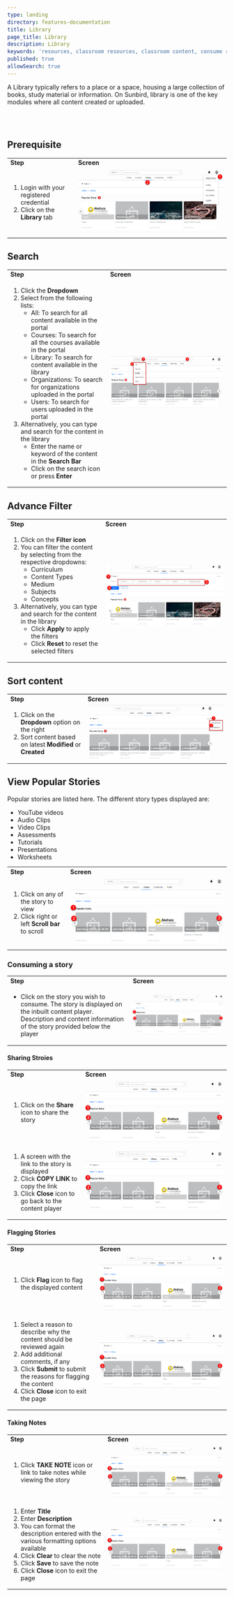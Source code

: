 ```yaml
---
type: landing
directory: features-documentation
title: Library
page_title: Library
description: Library
keywords: 'resources, classroom resources, classroom content, consume resources, library'
published: true
allowSearch: true
---
```



A Library typically refers to a place or a space, housing a large collection of books, study material or information. On Sunbird, library is one of the key modules where all content created or uploaded.

<br/><br/>

## Prerequisite

<table class="table table-img">
  <tr>
    <td><strong>Step</strong></td>
    <td><strong>Screen</strong></td>
  </tr>
  <tr>
   <td>
       <ol>
	 <li>Login with your registered credential</li>
         <li>Click on the <strong>Library</strong> tab</li>
        </ol>
     </td>
    <td><img src="pages/features-documentation/images/library_prerequisite.png"></td>
  </tr>
  </table>
       
## Search 

<table class="table table-img">
  <tr>
    <td><strong>Step</strong></td>
    <td><strong>Screen</strong></td>
  </tr>
  <tr>
   <td>
       <ol>
         <li>Click the <strong>Dropdown</strong></li>
         <li>Select from the following lists:
			<ul>
				<li>All: To search for all content available in the portal</li>
				<li>Courses: To search for all the courses available in the portal</li>
				<li>Library: To search for content available in the library</li>
				<li>Organizations: To search for organizations uploaded in the portal</li>
				<li>Users: To search for users uploaded in the portal</li>
			</ul>
         </li>
         <li>Alternatively, you can type and search for the content in the library
			<ul>
				<li>Enter the name or keyword of the content in the <strong>Search Bar</strong></li>
				<li>Click on the search icon or press <strong>Enter</strong></li>
			</ul>
         </li>
        </ol>
     </td>
    <td><img src="pages/features-documentation/images/library_search.png"></td>
  </tr>
  </table>
   
## Advance Filter

<table class="table table-img">
  <tr>
    <td><strong>Step</strong></td>
    <td><strong>Screen</strong></td>
  </tr>
  <tr>
   <td>
       <ol>
         <li>Click on the <strong>Filter icon</strong></li>
         <li>You can filter the content by selecting from the respective dropdowns:
			<ul>
				<li>Curriculum</li>
				<li>Content Types</li>
				<li>Medium</li>
				<li>Subjects</li>
				<li>Concepts</li>
			</ul>
         </li>
         <li>Alternatively, you can type and search for the content in the library
			<ul>
			<li>Click <strong>Apply</strong> to apply the filters</li>
			<li>Click <strong>Reset</strong> to reset the selected filters</li>
         </ul>
         </li>
        </ol>
     </td>
    <td><img src="pages/features-documentation/images/library_filter.png"></td>
  </tr>
  </table>
   
## Sort content

<table class="table table-img">
  <tr>
    <td><strong>Step</strong></td>
    <td><strong>Screen</strong></td>
  </tr>
  <tr>
   <td>
       <ol>
	       <li>Click on the <strong>Dropdown</strong> option on the right</li>
	       <li>Sort content based on latest <strong>Modified</strong> or <strong>Created</strong></li>
	   </ol>
    </td>
	<td><img src="pages/features-documentation/images/library_sort.png"></td>
    </tr>
    </table>

## View Popular Stories

Popular stories are listed here. The different story types displayed are:

- YouTube videos
- Audio Clips
- Video Clips
- Assessments
- Tutorials
- Presentations
- Worksheets

<table class="table table-img">
  <tr>
    <td><strong>Step</strong></td>
    <td><strong>Screen</strong></td>
  </tr>
  <tr>
   <td>
       <ol>
	       <li>Click on any of the story to view</li>
	       <li>Click right or left <strong>Scroll bar</strong> to scroll</li>
	   </ol>
   </td>
  <td><img src="pages/features-documentation/images/library_popularstory.png"></td>
  </tr>
  </table>

### Consuming a story

<table class="table table-img">
  <tr>
    <td><strong>Step</strong></td>
    <td><strong>Screen</strong></td>
  </tr>
  <tr>
   <td>
	   <ul>
		   <li>Click on the story you wish to consume. The story is displayed on the inbuilt content player. Description and content information of the story provided below the player</li>
	   </ul>
	</td>
	<td><img src="pages/features-documentation/images/library_popularstory.png"></td>
	</tr>
	</table>

#### Sharing Stroies

<table class="table table-img">
  <tr>
    <td><strong>Step</strong></td>
    <td><strong>Screen</strong></td>
  </tr>
  <tr>
   <td>
       <ol>
	       <li>Click on the <strong>Share</strong> icon to share the story</li>
	</ol>
   </td>
  <td><img src="pages/features-documentation/images/library_popularstory.png"></td>
  </tr>
  <tr>
  <td>
       <ol>
	       <li>A screen with the link to the story is displayed</li>
	       <li>Click <strong>COPY LINK</strong> to copy the link</li>
	       <li>Click <strong>Close</strong> icon to go back to the content player</li>
	</ol>
   </td>
 <td><img src="pages/features-documentation/images/library_popularstory.png"></td>
  </tr>
  </table>
  
  #### Flagging Stories
  
  <table class="table table-img">
  <tr>
    <td><strong>Step</strong></td>
    <td><strong>Screen</strong></td>
  </tr>
    <tr>
    <td>
	  <ol>
		<li>Click <strong>Flag</strong> icon to flag the displayed content</li>
	    </ol>
	</td>
	<td><img src="pages/features-documentation/images/library_popularstory.png"></td>
	</tr>
	<tr>
	<td>
	   <ol>
	    	<li>Select a reason to describe why the content should be reviewed again</li>
		<li>Add additional comments, if any</li>
	        <li>Click <strong>Submit</strong> to submit the reasons for flagging the content</li>
		<li>Click <strong>Close</strong> icon to exit the page</li>
	   </ol>
    </td>
 <td><img src="pages/features-documentation/images/library_popularstory.png"></td>
  </tr>
  </table>
  
  #### Taking Notes
 
 <table class="table table-img">
  <tr>
    <td><strong>Step</strong></td>
    <td><strong>Screen</strong></td>
  </tr>
    <tr>
  <td>
	  <ol>
		  <li>Click <strong>TAKE NOTE</strong> icon or link to take notes while viewing the story</li>
	    </ol>
	</td>
	<td><img src="pages/features-documentation/images/library_popularstory.png"></td>
	  </tr>
	   <tr>
	<td>
		<ol>
			<li>Enter <strong>Title</strong></li>
		  	<li>Enter <strong>Description</strong></li>
			<li>You can format the description entered with the various formatting options available</li>
			<li>Click <strong>Clear</strong> to clear the note</li>
			<li>Click <strong>Save</strong> to save the note</li>
			<li>Click <strong>Close</strong> icon to exit the page</li>
	        </ol>
	</td>
	<td><img src="pages/features-documentation/images/library_popularstory.png"></td>
	</tr>
  </table>

  


